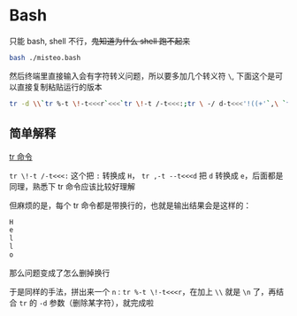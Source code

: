 # Bash

只能 bash, shell 不行，~~鬼知道为什么 shell 跑不起来~~  

```bash
bash ./misteo.bash
```

然后终端里直接输入会有字符转义问题，所以要多加几个转义符 `\`, 下面这个是可以直接复制粘贴运行的版本

```bash
tr -d \\`tr %-t \!-t<<<r`<<<`tr \!-t /-t<<<:;tr \ -/ d-t<<<'!((+'`,\ `tr /-t +-t<<<[;tr \ -/ d-t<<<'+.('`d!
```

## 简单解释

[tr 命令](https://www.runoob.com/linux/linux-comm-tr.html)

`tr \!-t /-t<<<:` 这个把 `:` 转换成 `H`， `tr ,-t --t<<<d` 把 `d` 转换成 `e`，后面都是同理，熟悉下 tr 命令应该比较好理解  

但麻烦的是，每个 tr 命令都是带换行的，也就是输出结果会是这样的：

```txt
H
e
l
l
o
```

那么问题变成了怎么删掉换行  

于是同样的手法，拼出来一个 `n` : `tr %-t \!-t<<<r`，在加上 `\\` 就是 `\n` 了，再结合 `tr` 的 `-d` 参数（删除某字符），就完成啦
